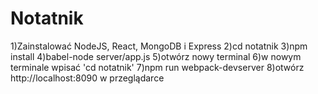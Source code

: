 # Notatnik
1)Zainstalować NodeJS, React, MongoDB i Express
2)cd notatnik
3)npm install
4)babel-node server/app.js
5)otwórz nowy terminal
6)w nowym terminale wpisać 'cd notatnik'
7)npm run webpack-devserver
8)otwórz http://localhost:8090 w przeglądarce
